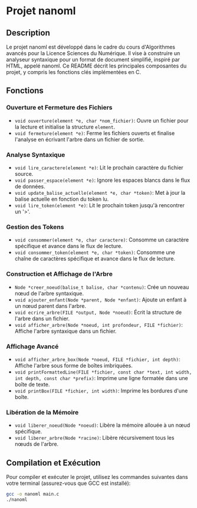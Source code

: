 # Projet nanoml

## Description
Le projet nanoml est développé dans le cadre du cours d'Algorithmes avancés pour la Licence Sciences du Numérique. Il vise à construire un analyseur syntaxique pour un format de document simplifié, inspiré par HTML, appelé nanoml. Ce README décrit les principales composantes du projet, y compris les fonctions clés implémentées en C.

## Fonctions

### Ouverture et Fermeture des Fichiers
- `void ouverture(element *e, char *nom_fichier)`: Ouvre un fichier pour la lecture et initialise la structure `element`.
- `void fermeture(element *e)`: Ferme les fichiers ouverts et finalise l'analyse en écrivant l'arbre dans un fichier de sortie.

### Analyse Syntaxique
- `void lire_caractere(element *e)`: Lit le prochain caractère du fichier source.
- `void passer_espace(element *e)`: Ignore les espaces blancs dans le flux de données.
- `void update_balise_actuelle(element *e, char *token)`: Met à jour la balise actuelle en fonction du token lu.
- `void lire_token(element *e)`: Lit le prochain token jusqu'à rencontrer un '>'.

### Gestion des Tokens
- `void consommer(element *e, char caractere)`: Consomme un caractère spécifique et avance dans le flux de lecture.
- `void consommer_token(element *e, char *token)`: Consomme une chaîne de caractères spécifique et avance dans le flux de lecture.

### Construction et Affichage de l'Arbre
- `Node *creer_noeud(balise_t balise, char *contenu)`: Crée un nouveau nœud de l'arbre syntaxique.
- `void ajouter_enfant(Node *parent, Node *enfant)`: Ajoute un enfant à un nœud parent dans l'arbre.
- `void ecrire_arbre(FILE *output, Node *noeud)`: Écrit la structure de l'arbre dans un fichier.
- `void afficher_arbre(Node *noeud, int profondeur, FILE *fichier)`: Affiche l'arbre syntaxique dans un fichier.

### Affichage Avancé
- `void afficher_arbre_box(Node *noeud, FILE *fichier, int depth)`: Affiche l'arbre sous forme de boîtes imbriquées.
- `void printFormattedLine(FILE *fichier, const char *text, int width, int depth, const char *prefix)`: Imprime une ligne formatée dans une boîte de texte.
- `void printBox(FILE *fichier, int width)`: Imprime les bordures d'une boîte.

### Libération de la Mémoire
- `void liberer_noeud(Node *noeud)`: Libère la mémoire allouée à un nœud spécifique.
- `void liberer_arbre(Node *racine)`: Libère récursivement tous les nœuds de l'arbre.

## Compilation et Exécution
Pour compiler et exécuter le projet, utilisez les commandes suivantes dans votre terminal (assurez-vous que GCC est installé):

```bash
gcc -o nanoml main.c
./nanoml
